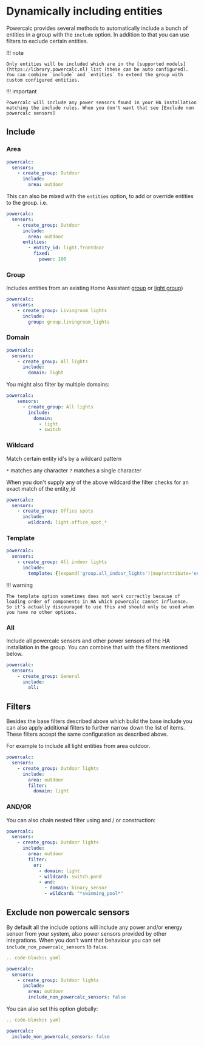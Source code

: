 # Dynamically including entities

Powercalc provides several methods to automatically include a bunch of entities in a group with the `include` option.
In addition to that you can use filters to exclude certain entities.

!!! note

    Only entities will be included which are in the [supported models](https://library.powercalc.nl) list (these can be auto configured). You can combine `include` and `entities` to extend the group with custom configured entities.

!!! important

    Powercalc will include any power sensors found in your HA installation matching the include rules. When you don't want that see [Exclude non powercalc sensors]

## Include

### Area

```yaml
powercalc:
  sensors:
    - create_group: Outdoor
      include:
        area: outdoor
```

This can also be mixed with the `entities` option, to add or override entities to the group. i.e.

```yaml
powercalc:
  sensors:
    - create_group: Outdoor
      include:
        area: outdoor
      entities:
        - entity_id: light.frontdoor
          fixed:
            power: 100
```

### Group

Includes entities from an existing Home Assistant [group](https://www.home-assistant.io/integrations/group/) or [light group](https://www.home-assistant.io/integrations/light.group/))

```yaml
powercalc:
  sensors:
    - create_group: Livingroom lights
      include:
        group: group.livingroom_lights
```

### Domain

```yaml
powercalc:
  sensors:
    - create_group: All lights
      include:
        domain: light
```

You might also filter by multiple domains:

```yaml
powercalc:
    sensors:
      - create_group: All lights
        include:
          domain:
            - light
            - switch
```

### Wildcard

Match certain entity id's by a wildcard pattern

`*` matches any character
`?` matches a single character

When you don't supply any of the above wildcard the filter checks for an exact match of the entity_id

```yaml
powercalc:
  sensors:
    - create_group: Office spots
      include:
        wildcard: light.office_spot_*
```

### Template

```yaml
powercalc:
  sensors:
    - create_group: All indoor lights
      include:
        template: {{expand('group.all_indoor_lights')|map(attribute='entity_id')|list}}
```

!!! warning

    The template option sometimes does not work correctly because of loading order of components in HA which powercalc cannot influence.
    So it's actually discouraged to use this and should only be used when you have no other options.

### All

Include all powercalc sensors and other power sensors of the HA installation in the group.
You can combine that with the filters mentioned below.

```yaml
powercalc:
  sensors:
    - create_group: General
      include:
        all:
```

## Filters

Besides the base filters described above which build the base include you can also apply additional filters to further narrow down the list of items.
These filters accept the same configuration as described above.

For example to include all light entities from area outdoor.

```yaml
powercalc:
  sensors:
    - create_group: Outdoor lights
      include:
        area: outdoor
        filter:
          domain: light
```

### AND/OR

You can also chain nested filter using and / or construction:

```yaml
powercalc:
  sensors:
    - create_group: Outdoor lights
      include:
        area: outdoor
        filter:
          or:
            - domain: light
            - wildcard: switch.pond
            - and:
              - domain: binary_sensor
              - wildcard: "*swimming_pool*"
```

## Exclude non powercalc sensors

By default all the include options will include any power and/or energy sensor from your system, also power sensors provided by other integrations.
When you don't want that behaviour you can set `include_non_powercalc_sensors` to `false`.

```yaml
.. code-block:: yaml

powercalc:
  sensors:
    - create_group: Outdoor lights
      include:
        area: outdoor
        include_non_powercalc_sensors: false
```

You can also set this option globally:

```yaml
.. code-block:: yaml

powercalc:
  include_non_powercalc_sensors: false
```
